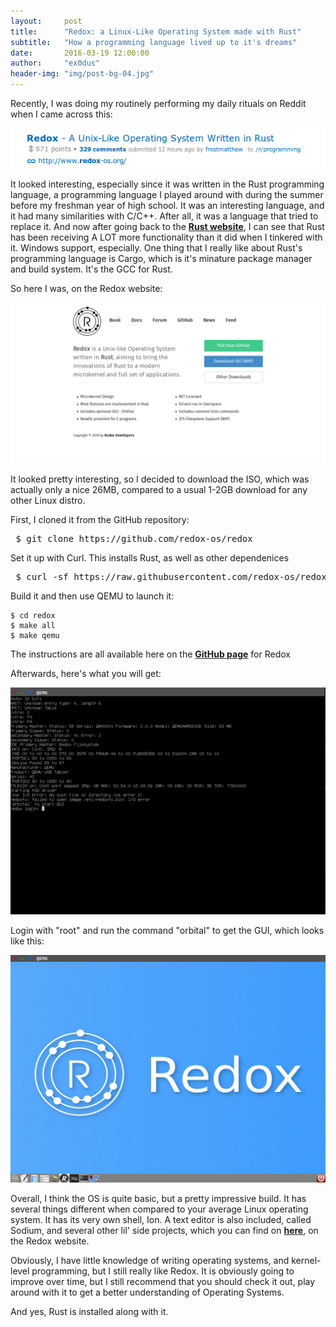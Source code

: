 ```yaml
---
layout:     post
title:      "Redox: a Linux-Like Operating System made with Rust"
subtitle:   "How a programming language lived up to it's dreams"
date:       2016-03-19 12:00:00
author:     "ex0dus"
header-img: "img/post-bg-04.jpg"
---
```


<p> Recently, I was doing my routinely performing my daily rituals on Reddit when I came across this: </p>

<img src="/img/redox.png">

<p> It looked interesting, especially since it was written in the Rust programming language, a programming language I played around with during the summer before my freshman year of high school. It was an interesting language, and it had many similarities with C/C++. After all, it was a language that tried to replace it. And now after going back to the <a href="https://doc.rust-lang.org/book/"><b>Rust website</b></a>, I can see that Rust has been receiving A LOT more functionality than it did when I tinkered with it. Windows support, especially. One thing that I really like about Rust's programming language is Cargo, which is it's minature package manager and build system. It's the GCC for Rust. </p>

<p> So here I was, on the Redox website: </p>

<img src="/img/redox-site.png">

<p> It looked pretty interesting, so I decided to download the ISO, which was actually only a nice 26MB, compared to a usual 1-2GB download for any other Linux distro. </p>
<p> First, I cloned it from the GitHub repository: </p>
<pre> $ git clone https://github.com/redox-os/redox </pre>
<p> Set it up with Curl. This installs Rust, as well as other dependenices</p>
<pre> $ curl -sf https://raw.githubusercontent.com/redox-os/redox/master/bootstrap.sh -o bootstrap.sh && bash -e bootstrap.sh </pre>
<p>Build it and then use QEMU to launch it:</p>
<pre><code class="language-bash">$ cd redox 
$ make all
$ make qemu </code></pre>
<p> The instructions are all available here on the <a href="https://github.com/redox-os/redox"><b>GitHub page</b></a> for Redox </p>
<p> Afterwards, here's what you will get: </p>
<img src="/img/redox-qemu.png">
<p> Login with "root" and run the command "orbital" to get the GUI, which looks like this:</p>
<img src="/img/redox-gui.png">
<p> Overall, I think the OS is quite basic, but a pretty impressive build. It has several things different when compared to your average Linux operating system. It has its very own shell, Ion. A text editor is also included, called Sodium, and several other lil' side projects, which you can find on <a href="http://www.redox-os.org/book/book/overview/welcome.html"><b>here</b></a>, on the Redox website. </p>
<p> Obviously, I have little knowledge of writing operating systems, and kernel-level programming, but I still really like Redox. It is obviously going to improve over time, but I still recommend that you should check it out, play around with it to get a better understanding of Operating Systems. </p>

<p> And yes, Rust is installed along with it. </p>
